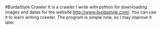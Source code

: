 #BurdaStyle Crawler
It is a crawler I write with python for downloading images and datas for the website:http://www.burdastyle.com/.
You can use it to learn writing crawler. The program is simple now, so I may improve it later.